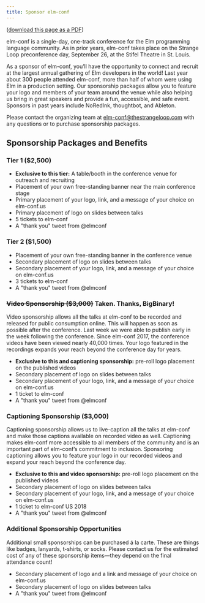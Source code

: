 ```yaml
---
title: Sponsor elm-conf
---
```


([download this page as a PDF](/elm-conf-2018-prospectus.pdf))

elm-conf is a single-day, one-track conference for the Elm programming language community. As in prior years, elm-conf takes place on the Strange Loop preconference day, September 26, at the Stifel Theatre in St. Louis.

As a sponsor of elm-conf, you’ll have the opportunity to connect and recruit at the largest annual gathering of Elm developers in the world! Last year about 300 people attended elm-conf, more than half of whom were using Elm in a production setting. Our sponsorship packages allow you to feature your logo and members of your team around the venue while also helping us bring in great speakers and provide a fun, accessible, and safe event. Sponsors in past years include NoRedInk, thoughtbot, and Ableton.

Please contact the organizing team at [elm-conf@thestrangeloop.com](mailto:elm-conf@thestrangeloop.com) with any questions or to purchase sponsorship packages.

## Sponsorship Packages and Benefits

### Tier 1 ($2,500)

- **Exclusive to this tier:** A table/booth in the conference venue for outreach and recruiting
- Placement of your own free-standing banner near the main conference stage
- Primary placement of your logo, link, and a message of your choice on elm-conf.us
- Primary placement of logo on slides between talks
- 5 tickets to elm-conf
- A "thank you" tweet from @elmconf

### Tier 2 ($1,500)

- Placement of your own free-standing banner in the conference venue
- Secondary placement of logo on slides between talks
- Secondary placement of your logo, link, and a message of your choice on elm-conf.us
- 3 tickets to elm-conf
- A "thank you" tweet from @elmconf

### ~~Video Sponsorship ($3,000)~~ Taken. Thanks, BigBinary!

Video sponsorship allows all the talks at elm-conf to be recorded and released for public consumption online. This will happen as soon as possible after the conference. Last week we were able to publish early in the week following the conference. Since elm-conf 2017, the conference videos have been viewed nearly 40,000 times. Your logo featured in the recordings expands your reach beyond the conference day for years.

- **Exclusive to this and captioning sponsorship:** pre-roll logo placement on the published videos
- Secondary placement of logo on slides between talks
- Secondary placement of your logo, link, and a message of your choice on elm-conf.us
- 1 ticket to elm-conf
- A "thank you" tweet from @elmconf

### Captioning Sponsorship ($3,000)

Captioning sponsorship allows us to live-caption all the talks at elm-conf and make those captions available on recorded video as well. Captioning makes elm-conf more accessible to all members of the community and is an important part of elm-conf’s commitment to inclusion. Sponsoring captioning allows you to feature your logo in our recorded videos and expand your reach beyond the conference day.

- **Exclusive to this and video sponsorship:** pre-roll logo placement on the published videos
- Secondary placement of logo on slides between talks
- Secondary placement of your logo, link, and a message of your choice on elm-conf.us
- 1 ticket to elm-conf US 2018
- A "thank you" tweet from @elmconf

### Additional Sponsorship Opportunities

Additional small sponsorships can be purchased á la carte. These are things like badges, lanyards, t-shirts, or socks. Please contact us for the estimated cost of any of these sponsorship items—they depend on the final attendance count!

- Secondary placement of logo and a link and message of your choice on elm-conf.us
- Secondary placement of logo on slides between talks
- A "thank you" tweet from @elmconf
